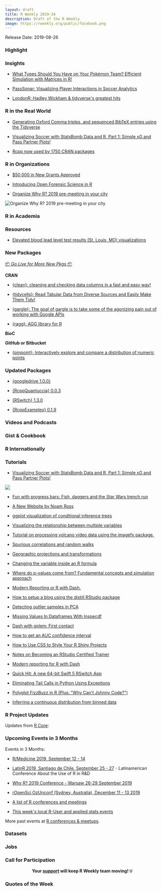 ```yaml
---
layout: draft
title: R Weekly 2019-34
description: Draft of the R Weekly
image: https://rweekly.org/public/facebook.png
---
```


Release Date: 2019-08-26

###  Highlight



### Insights

+ [What Types Should You Have on Your Pokémon Team? Efficient Simulation with Matrices in R!](https://hookedondata.org/pokemon-type-combinations/)

+ [PassSonar: Visualizing Player Interactions in Soccer Analytics](https://medium.com/nightingale/passsonar-visualizing-player-interactions-in-soccer-analytics-7708e1d94afc)

+ [LondonR: Hadley Wickham & tidyverse's greatest hits](https://martinctc.github.io/blog/londonr-hadley-wickham-and-tidyverse-greatest-hits/)

### R in the Real World

+ [Generating Oxford Comma triples, and sequenced BibTeX entries using the Tidyverse](https://www.shamindras.com/posts/2019-07-15-shrotriya2019tidyfunpt1/)


+ [Visualizing Soccer with StatsBomb Data and R, Part 1: Simple xG and Pass Partner Plots!](http://Ryo-N7.github.io/2019-08-21-visualize-soccer-statsbomb-part-1/)


+ [Rcpp now used by 1750 CRAN packages](http://dirk.eddelbuettel.com/blog/2019/08/21#rcpp_1750_packages)



###  R in Organizations

+ [$50,000 in New Grants Approved](https://www.r-consortium.org/blog/2019/08/23/50000-in-new-grants-approved)


+ [Introducing Open Forensic Science in R](https://ropensci.org/blog/2019/08/20/forensic-science/)

+ [Organize Why R? 2019 pre-meeting in your city](http://r-addict.com/2019/08/23/WhyR-2019-Premeetings.html)

![Organize Why R? 2019 pre-meeting in your city](http://r-addict.com/images/fulls/whyr2019/europa_whyr2019_berlin_small.jpg)

###  R in Academia



###  Resources

+ [Elevated blood lead level test results (St. Louis, MO) visualizations](https://github.com/slu-soc1120/STL_HEALTH_Lead)

###  New Packages

<p class="added-hostname"><a href="https://rweekly.org/live" target="_blank" class="externalLink">📦 <i>Go Live for More New Pkgs</i> 📦</a></p>

**CRAN**

+ [{clean}: cleaning and checking data columns in a fast and easy way!](https://github.com/msberends/clean)

+ [{tidycells}: Read Tabular Data from Diverse Sources and Easily Make Them Tidy!](https://github.com/r-rudra/tidycells)

+ [{gargle}: The goal of gargle is to take some of the agonizing pain out of working with Google APIs](https://www.tidyverse.org/articles/2019/08/gargle-hello-world/)

+ [{ragg}: AGG library for R](https://ragg.r-lib.org/)

**BioC**



**GitHub or Bitbucket**

+ [{pinpoint}: Interactively explore and compare a distribution of numeric points](https://github.com/daranzolin/pinpoint)

### Updated Packages

+ [{googledrive 1.0.0}](https://www.tidyverse.org/articles/2019/08/googledrive-1-0-0/)


+ [{RcppQuantuccia} 0.0.3](http://dirk.eddelbuettel.com/blog/2019/08/19#rcppquantuccia_0.0.3)

+ [{RSwitch} 1.3.0](https://rud.is/b/2019/08/23/improvements-to-rswitch-in-v1-3-0/)

+ [{RcppExamples} 0.1.9](http://dirk.eddelbuettel.com/blog/2019/08/24#rcppexamples_0.1.9)

###  Videos and Podcasts



### Gist & Cookbook



### R Internationally



###  Tutorials

+ [Visualizing Soccer with StatsBomb Data and R, Part 1: Simple xG and Pass Partner Plots!](https://ryo-n7.github.io/2019-08-21-visualize-soccer-statsbomb-part-1/)

![](https://cdn.jsdelivr.net/gh/rweekly/image/2019-08-26/soccer-summary1.png)

+ [Fun with progress bars: Fish, daggers and the Star Wars trench run](http://gradientdescending.com/fun-with-progress-bars-fish-daggers-and-the-star-wars-trench-run/)


+ [A New Website by Noam Ross](https://www.noamross.net/2019/08/09/a-new-website/)

+ [ggplot visualization of conditional inference trees](https://luisdva.github.io/rstats/plotting-recursive-partitioning-trees/)

+ [Visualizing the relationship between multiple variables](https://statisticaloddsandends.wordpress.com/2019/08/24/visualizing-the-relationship-between-multiple-variables/)

+ [Tutorial on processing volcano video data using the imagefx package.  ](https://cran.r-project.org/web/packages/imagefx/vignettes/extract_volcano_plume_tutorial.html)

+ [Spurious correlations and random walks](https://fabiandablander.com/r/Spurious-Correlation.html)

+ [Geographic projections and transformations](https://geocompr.github.io/post/2019/crs-projections-transformations/)

+ [Changing the variable inside an R formula](https://statisticaloddsandends.wordpress.com/2019/08/24/changing-the-variable-inside-an-r-formula/)

+ [Where do p-values come from? Fundamental concepts and simulation approach](https://alemorales.info/post/introduction-sampling-distribution/)

+ [Modern Reporting or R with Dash.](https://moderndata.plot.ly/modern-reporting-for-r-with-dash/)

+ [How to setup a blog using the distill RStudio package](https://www.shamindras.com/posts/2019-07-11-shrotriya2019distillpt1/)

+ [Detecting outlier samples in PCA](https://privefl.github.io/blog/detecting-outlier-samples-in-pca/)

+ [Missing Values In Dataframes With Inspecdf](https://alastairrushworth.github.io/Missing-values-in-dataframes-with-inspecdf/)

+ [Dash with golem: First contact](https://rtask.thinkr.fr/dash-with-golem-the-beginning/)


+ [How to get an AUC confidence interval](https://theautomatic.net/2019/08/20/how-to-get-an-auc-confidence-interval/)

+ [How to Use CSS to Style Your R Shiny Projects](https://appsilon.com/howto-css-and-shiny/)

+ [Notes on Becoming an RStudio Certified Trainer](https://arilamstein.com/blog/2019/08/20/notes-on-becoming-an-rstudio-certified-trainer/)

+ [Modern reporting for R with Dash](https://moderndata.plot.ly/modern-reporting-for-r-with-dash/)



+ [Quick Hit: A new 64-bit Swift 5 RSwitch App](https://rud.is/b/2019/08/22/quick-hit-a-new-64-bit-swift-5-rswitch-app/)

+ [Eliminating Tail Calls in Python Using Exceptions](http://www.win-vector.com/blog/2019/08/eliminating-tail-calls-in-python-using-exceptions/)



+ [Polyglot FizzBuzz in R (Plus: "Why Can't Johnny Code?")](https://rud.is/b/2019/08/23/polyglot-fizzbuzz-in-r-plus-why-cant-johnny-code/)


+ [Inferring a continuous distribution from binned data](http://freerangestats.info/blog/2019/08/25/fitting-bins)



<!--<div class="post-more-begi
n></div><div class="post-more-end"></div>-->

###  R Project Updates

Updates from [R Core](http://developer.r-project.org/blosxom.cgi/R-devel/NEWS):


###  Upcoming Events in 3 Months

Events in 3 Months:

+ [R/Medicine 2019, September 12 - 14](https://r-medicine.com/)

+ [LatinR 2019, Santiago de Chile, September 25 - 27](http://latin-r.com) - Latinamerican Conference About the Use of R in R&D

+ [Why R? 2019 Conference - Warsaw 26-29 September 2019](http://whyr.pl/2019/)

+ [rOpenSci OzUnconf (Sydney, Australia), December 11 - 13 2019](https://ozunconf19.ropensci.org/)

+ [A list of R conferences and meetings](https://jumpingrivers.github.io/meetingsR/events.html)

+ [This week's local R-User and applied stats events](https://community.rstudio.com/c/irl)


More past events at [R conferences & meetups](https://conf.rweekly.org).


### Datasets

### Jobs




###  Call for Participation


<p class="hide-support added-hostname support-rweekly" style="text-align: center;font-weight: bold;">Your <a class="non-visited externalLink" href="https://www.patreon.com/rweekly" onclick="pas(this)">support</a> will keep R Weekly team moving! 💡</p>

###  Quotes of the Week
